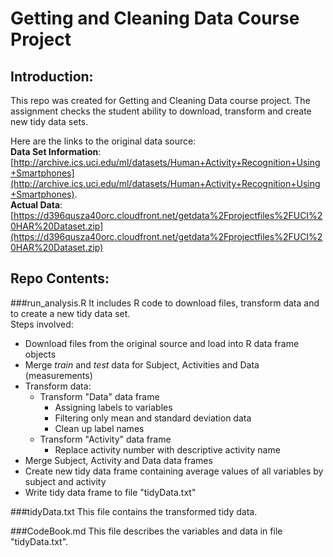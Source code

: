 # Getting and Cleaning Data Course Project

## Introduction:    
This repo was created for Getting and Cleaning Data course project. The assignment checks the student ability to download, transform and create new tidy data sets.  

Here are the links to the original data source:  
 **Data Set Information**:   
 [http://archive.ics.uci.edu/ml/datasets/Human+Activity+Recognition+Using+Smartphones](http://archive.ics.uci.edu/ml/datasets/Human+Activity+Recognition+Using+Smartphones).   
**Actual Data**:   
[https://d396qusza40orc.cloudfront.net/getdata%2Fprojectfiles%2FUCI%20HAR%20Dataset.zip](https://d396qusza40orc.cloudfront.net/getdata%2Fprojectfiles%2FUCI%20HAR%20Dataset.zip)   

## Repo Contents:    

###run_analysis.R
It includes R code to download files, transform data and to create a new tidy data set.     
Steps involved:
* Download files from the original source and load into R data frame objects
* Merge *train* and *test* data for Subject, Activities and Data (measurements)  
* Transform data:
  * Transform "Data" data frame
    * Assigning labels to variables 
    * Filtering only mean and standard deviation data
    * Clean up label names
  * Transform "Activity" data frame
    * Replace activity number with descriptive activity name  
* Merge Subject, Activity and Data data frames  
* Create new tidy data frame containing average values of all variables by subject and activity
* Write tidy data frame to file "tidyData.txt" 

###tidyData.txt
This file contains the transformed tidy data.

###CodeBook.md
This file describes the variables and data in file "tidyData.txt".  



